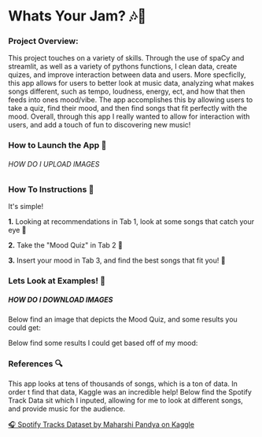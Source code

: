 # Whats Your Jam? 🎶🎤

### Project Overview:
This project touches on a variety of skills. Through the use of spaCy and streamlit, as well as a variety of pythons functions, I clean data, create quizes, and improve interaction between data and users. More specficlly, this app allows for users to better look at music data, analyzing what makes songs different, such as tempo, loudness, energy, ect, and how that then feeds into ones mood/vibe. The app accomplishes this by allowing users to take a quiz, find their mood, and then find songs that fit perfectly with the mood. Overall, through this app I really wanted to allow for interaction with users, and add a touch of fun to discovering new music! 

### How to Launch the App 🚀
###### HOW DO I UPLOAD IMAGES ######

### How To Instructions 📜
It's simple! 

**1.** Looking at recommendations in Tab 1, look at some songs that catch your eye 👀

**2.** Take the "Mood Quiz" in Tab 2 📄

**3.** Insert your mood in Tab 3, and find the best songs that fit you! 🎺


### Lets Look at Examples! 🫣
##### HOW DO I DOWNLOAD IMAGES #######
Below find an image that depicts the Mood Quiz, and some results you could get:

Below find some results I could get based off of my mood:

### References 🔍
This app looks at tens of thousands of songs, which is a ton of data. In order t find that data, Kaggle was an incredible help! Below find the Spotify Track Data sit which I inputed, allowing for me to look at different songs, and provide music for the audience. 

[🎧 Spotify Tracks Dataset by Maharshi Pandya on Kaggle](https://www.kaggle.com/datasets/maharshipandya/-spotify-tracks-dataset)
